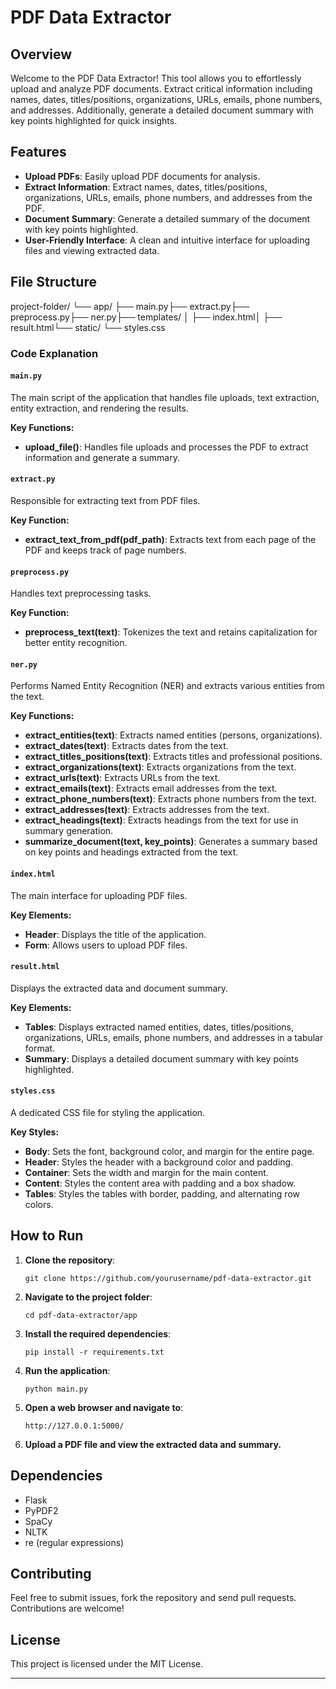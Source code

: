 # PDF Data Extractor

## Overview

Welcome to the PDF Data Extractor! This tool allows you to effortlessly upload and analyze PDF documents. Extract critical information including names, dates, titles/positions, organizations, URLs, emails, phone numbers, and addresses. Additionally, generate a detailed document summary with key points highlighted for quick insights.

## Features

- **Upload PDFs**: Easily upload PDF documents for analysis.
- **Extract Information**: Extract names, dates, titles/positions, organizations, URLs, emails, phone numbers, and addresses from the PDF.
- **Document Summary**: Generate a detailed summary of the document with key points highlighted.
- **User-Friendly Interface**: A clean and intuitive interface for uploading files and viewing extracted data.

## File Structure

project-folder/ └── app/ ├── main.py├── extract.py├── preprocess.py├── ner.py├── templates/ │ ├── index.html│ ├── result.html└── static/ └── styles.css

### Code Explanation

#### `main.py`

The main script of the application that handles file uploads, text extraction, entity extraction, and rendering the results.

**Key Functions:**

- **upload_file()**: Handles file uploads and processes the PDF to extract information and generate a summary.

#### `extract.py`

Responsible for extracting text from PDF files.

**Key Function:**

- **extract_text_from_pdf(pdf_path)**: Extracts text from each page of the PDF and keeps track of page numbers.

#### `preprocess.py`

Handles text preprocessing tasks.

**Key Function:**

- **preprocess_text(text)**: Tokenizes the text and retains capitalization for better entity recognition.

#### `ner.py`

Performs Named Entity Recognition (NER) and extracts various entities from the text.

**Key Functions:**

- **extract_entities(text)**: Extracts named entities (persons, organizations).
- **extract_dates(text)**: Extracts dates from the text.
- **extract_titles_positions(text)**: Extracts titles and professional positions.
- **extract_organizations(text)**: Extracts organizations from the text.
- **extract_urls(text)**: Extracts URLs from the text.
- **extract_emails(text)**: Extracts email addresses from the text.
- **extract_phone_numbers(text)**: Extracts phone numbers from the text.
- **extract_addresses(text)**: Extracts addresses from the text.
- **extract_headings(text)**: Extracts headings from the text for use in summary generation.
- **summarize_document(text, key_points)**: Generates a summary based on key points and headings extracted from the text.

#### `index.html`

The main interface for uploading PDF files.

**Key Elements:**

- **Header**: Displays the title of the application.
- **Form**: Allows users to upload PDF files.

#### `result.html`

Displays the extracted data and document summary.

**Key Elements:**

- **Tables**: Displays extracted named entities, dates, titles/positions, organizations, URLs, emails, phone numbers, and addresses in a tabular format.
- **Summary**: Displays a detailed document summary with key points highlighted.

#### `styles.css`

A dedicated CSS file for styling the application.

**Key Styles:**

- **Body**: Sets the font, background color, and margin for the entire page.
- **Header**: Styles the header with a background color and padding.
- **Container**: Sets the width and margin for the main content.
- **Content**: Styles the content area with padding and a box shadow.
- **Tables**: Styles the tables with border, padding, and alternating row colors.

## How to Run

1. **Clone the repository**:

   ```
   git clone https://github.com/yourusername/pdf-data-extractor.git
   ```

2. **Navigate to the project folder**:

   ```
   cd pdf-data-extractor/app
   ```

3. **Install the required dependencies**:

   ```
   pip install -r requirements.txt
   ```

4. **Run the application**:

   ```
   python main.py
   ```

5. **Open a web browser and navigate to**:

   ```
   http://127.0.0.1:5000/
   ```

6. **Upload a PDF file and view the extracted data and summary.**

## Dependencies

- Flask
- PyPDF2
- SpaCy
- NLTK
- re (regular expressions)

## Contributing

Feel free to submit issues, fork the repository and send pull requests. Contributions are welcome!

## License

This project is licensed under the MIT License.

---
